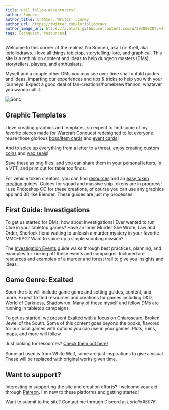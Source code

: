 ```yaml
---
title: Hail fellow adventurers!
author: Sonceri
author_title: Creator, Writer, Looney
author_url: https://twitter.com/lorioliodraws
author_image_url: https://avatars.githubusercontent.com/u/29388020?v=4
tags: [conquest, resources]
---
```


Welcome to this corner of the realms! I'm Sonceri, aka Lori Krell, aka [lorioliodraws](https://twitter.com/lorioliodraws). I love all things tabletop, storytelling, lore, and graphical. This site is a rethink on content and ideas to help dungeon masters (DMs), storytellers, players, and enthusiasts.

<!--truncate-->

Myself and a couple other DMs you may see over time shall unfold guides and ideas, imparting our experiences and tips & tricks to help you with your journeys. Expect a good deal of fan-creations/homebrew/fannon, whatever you wanna call it.

![Sonc](/img/blog/sonc-hi.png)

## Graphic Templates

I love creating graphics and templates, so expect to find some of my favorite pieces made for Warcraft Conquest redesigned to let everyone reuse those glorious [boss/item cards](/docs/wow-conquest/boss-item-cards) and [event cards](/docs/wow-conquest/event-cards)!

And to spice up everything from a letter to a threat, enjoy creating custom [coins](/docs/photoshop/coins) and [wax seals](/docs/photoshop/wax-seals)!

Save these as png files, and you can share them in your personal letters, in a VTT, and print out for table top finds.

For vehicle token creators, you can find [resources](/docs/wow-conquest/token) and an [easy token creation](/docs/wow-conquest/simple-token) guides. Guides for squad and massive ship tokens are in progress! I use Photoshop CC for these creations, of course you can use any graphics app and 3D like Blender. These guides are just my processes.

## First Guide: Investigations

To get us started for DMs, how about Investigations! Ever wanted to run Clue in your tabletop games? Have an inner Murder She Wrote, Law and Order, Sherlock fiend waiting to unleash a murder mystery in your favorite MMO-RPG? Want to spice up a simple scouting mission?

The [Investigation Events](/docs/investigations) guide walks through best practices, planning, and examples for kicking off these events and campaigns. Included are resources and examples of a murder and forest trail to give you insights and ideas.

## Game Genre: Exalted

Soon the site will include game genre and setting guides, content, and more. Expect to find resources and creations for games including D&D, World of Darkness, Shadowrun. Many of these myself and fellow DMs are running in tabletop campaigns. 

To get us started, we present [Exalted with a focus on Chiaroscuro](/docs/exalted/chiaroscuro), Broken Jewel of the South. Some of this content goes beyond the books, flavored for our local games with options you can use in your games. Plots, ruins, maps, and more will follow. 

Just looking for resources? [Check them out here!](/docs/exalted/resources)

Some art used is from White Wolf, some are just inspirations to give a visual. These will be replaced with original works given time.

## Want to support?

Interesting in supporting the site and creation efforts? I welcome your aid through [Patreon](https://www.patreon.com/sonceri). I'm new to these platforms and getting started!

Want to submit to the site? Contact me through Discord at *Loriolio#5076*.